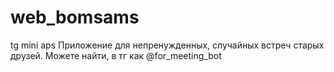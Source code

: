 # web_bomsams
tg mini aps
Приложение для непренужденных, случайных встреч старых друзей. 
Можете найти, в тг как @for_meeting_bot

